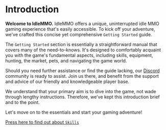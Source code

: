 # Introduction

**Welcome to IdleMMO.** IdleMMO offers a unique, uninterrupted idle MMO gaming experience that's easily accessible. To kick off your adventure, we've crafted this concise yet comprehensive `Getting Started` guide.

The `Getting Started` section is essentially a straightforward manual that covers many of the need-to-knows. It's designed to comfortably acquaint you with the game's fundamental aspects, including skills, equipment, hunting, the market, pets, and navigating the game world.

Should you need further assistance or find the guide lacking, our [Discord](https://discord.gg/nDGbr7AKkk) community is ready to assist. Join us there, and benefit from the support and advice of our friendly and knowledgeable player base.

We understand that your primary aim is to dive into the game, not wade through lengthy instructions. Therefore, we've kept this introduction brief and to the point.

Let's move on to the essentials and start your gaming adventure!

[Press here to find out about `Skills`](/wiki/getting-started/skills)